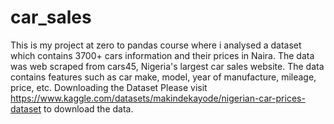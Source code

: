 # car_sales
This is my project at zero to pandas course where i analysed a dataset which contains 3700+ cars information and their prices in Naira. 
The data was web scraped from cars45, Nigeria's largest car sales website. The data contains features such as car make, model, year of manufacture, mileage, price, etc.
Downloading the Dataset
Please visit https://www.kaggle.com/datasets/makindekayode/nigerian-car-prices-dataset to download the data.
